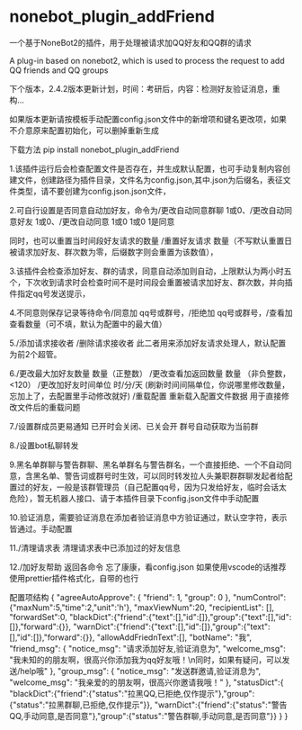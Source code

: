 # nonebot_plugin_addFriend
一个基于NoneBot2的插件，用于处理被请求加QQ好友和QQ群的请求


A plug-in based on nonebot2, which is used to process the request to add QQ friends and QQ groups


下个版本，2.4.2版本更新计划，时间：考研后，内容：检测好友验证消息，重构...

如果版本更新请按模板手动配置config.json文件中的新增项和键名更改项，如果不介意原来配置初始化，可以删掉重新生成

下载方法 pip install nonebot_plugin_addFriend

1.该插件运行后会检查配置文件是否存在，并生成默认配置，也可手动复制内容创建文件，创建路径为插件目录，文件名为config.json,其中.json为后缀名，表征文件类型，请不要创建为config.json.json文件，

2.可自行设置是否同意自动加好友，命令为/更改自动同意群聊 1或0、/更改自动同意好友 1或0、/更改自动同意 1或0 1或0   1是同意

同时，也可以重置当时间段好友请求的数量 /重置好友请求 数量（不写默认重置日被请求加好友、群次数为零，后缀数字则会重置为该数值），

3.该插件会检查添加好友、群的请求，同意自动添加则自动，上限默认为两小时五个，下次收到请求时会检查时间不是时间段会重置被请求加好友、群次数，并向插件指定qq号发送提示，

4.不同意则保存记录等待命令/同意加 qq号或群号，/拒绝加 qq号或群号，/查看加 查看数量（可不填，默认为配置中的最大值）

5./添加请求接收者 /删除请求接收者 此二者用来添加好友请求处理人，默认配置为前2个超管。

6./更改最大加好友数量 数量（正整数） /更改查看加返回数量 数量 （非负整数，<120） /更改加好友时间单位 时/分/天 (刷新时间间隔单位，你说哪里修改数量，忘加上了，去配置里手动修改就好)  /重载配置 重新载入配置文件数据 用于直接修改文件后的重载问题 

7./设置群成员更易通知 已开时会关闭、已关会开 群号自动获取为当前群

8./设置bot私聊转发

9.黑名单群聊与警告群聊、黑名单群名与警告群名，一个直接拒绝、一个不自动同意，含黑名单、警告词或群号时生效，可以同时转发拉人头兼职群群聊发起者给配置过的好友，一般是该群管理员（自己配置qq号，因为只发给好友，临时会话太危险），暂无机器人接口、请于本插件目录下config.json文件中手动配置

10.验证消息，需要验证消息在添加者验证消息中方验证通过，默认空字符，表示皆通过。手动配置

11./清理请求表 清理请求表中已添加过的好友信息

12./加好友帮助 返回各命令 忘了康康，看config.json 如果使用vscode的话推荐使用prettier插件格式化，自带的也行



配置项结构
{
    "agreeAutoApprove": { "friend": 1, "group": 0 },
    "numControl": {"maxNum":5,"time":2,"unit":'h'},
    "maxViewNum":20,
    "recipientList": [],
    "forwardSet":0,
    "blackDict":{"friend":{"text":[],"id":[]},"group":{"text":[],"id":[]},"forward":{}},
    "warnDict":{"friend":{"text":[],"id":[]},"group":{"text":[],"id":[]},"forward":{}},
    "allowAddFriednText":[],
    "botName": "我",
    "friend_msg": {
        "notice_msg": "请求添加好友,验证消息为",
        "welcome_msg": "我未知的的朋友啊，很高兴你添加我为qq好友哦！\n同时，如果有疑问，可以发送/help哦"
    },
    "group_msg": {
        "notice_msg": "发送群邀请,验证消息为",
        "welcome_msg": "我亲爱的的朋友啊，很高兴你邀请我哦！"
    },
    "statusDict":{
        "blackDict":{"friend":{"status":"拉黑QQ,已拒绝,仅作提示"},"group":{"status":"拉黑群聊,已拒绝,仅作提示"}},
        "warnDict":{"friend":{"status":"警告QQ,手动同意,是否同意"},"group":{"status":"警告群聊,手动同意,是否同意"}}
    }
}